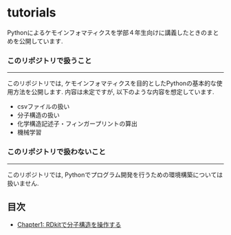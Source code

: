 # tutorials
Pythonによるケモインフォマティクスを学部４年生向けに講義したときのまとめを公開しています.  
### このリポジトリで扱うこと
---
このリポジトリでは, ケモインフォマティクスを目的としたPythonの基本的な使用方法を公開します. 内容は未定ですが, 以下のような内容を想定しています.  
* csvファイルの扱い
* 分子構造の扱い
* 化学構造記述子・フィンガープリントの算出
* 機械学習

### このリポジトリで扱わないこと
---
このリポジトリでは, Pythonでプログラム開発を行うための環境構築については扱いません.  

## 目次
* [Chapter1: RDkitで分子構造を操作する](https://github.com/TeddyGlass/tutorials/blob/main/notebook/chapter1.ipynb)
